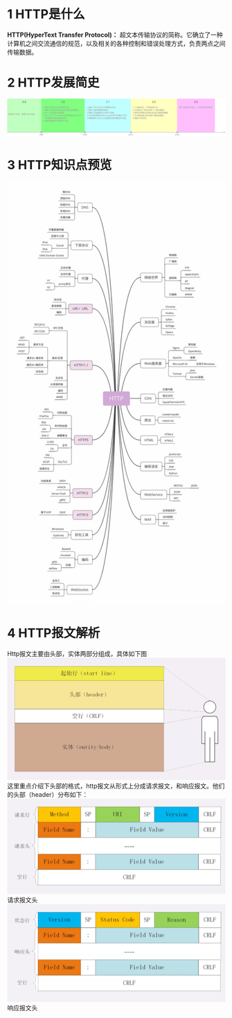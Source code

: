 # 1 HTTP是什么

**HTTP(HyperText Transfer Protocol)：** 超文本传输协议的简称。它确立了一种计算机之间交流通信的规范，以及相关的各种控制和错误处理方式，负责两点之间传输数据。

# 2 HTTP发展简史

![http-history](/images/read_notes/http-history.png)

# 3 HTTP知识点预览

![http-xmind](/images/read_notes/http-xmind.jpeg)

# 4 HTTP报文解析

Http报文主要由头部，实体两部分组成，具体如下图
![http-xmind](/images/read_notes/http-msg.jpeg)
这里重点介绍下头部的格式，http报文从形式上分成请求报文，和响应报文。他们的头部（header）分布如下：
![http-request](/images/read_notes/http-request.jpeg)
请求报文头
![http-response](/images/read_notes/http-response.jpeg)
响应报文头
